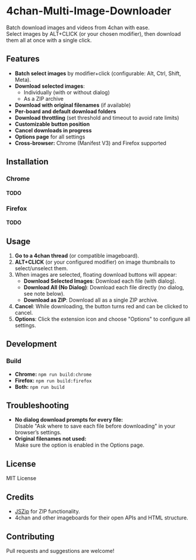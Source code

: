 # 4chan-Multi-Image-Downloader

Batch download images and videos from 4chan with ease.  
Select images by ALT+CLICK (or your chosen modifier), then download them all at once with a single click.


## Features

- **Batch select images** by modifier+click (configurable: Alt, Ctrl, Shift, Meta).
- **Download selected images**:
  - Individually (with or without dialog)
  - As a ZIP archive
- **Download with original filenames** (if available)
- **Per-board and default download folders**
- **Download throttling** (set threshold and timeout to avoid rate limits)
- **Customizable button position**
- **Cancel downloads in progress**
- **Options page** for all settings
- **Cross-browser:** Chrome (Manifest V3) and Firefox supported

## Installation

### Chrome

#### TODO

### Firefox

#### TODO

## Usage

1. **Go to a 4chan thread** (or compatible imageboard).
2. **ALT+CLICK** (or your configured modifier) on image thumbnails to select/unselect them.
3. When images are selected, floating download buttons will appear:
   - **Download Selected Images**: Download each file (with dialog).
   - **Download All (No Dialog)**: Download each file directly (no dialog, see note below).
   - **Download as ZIP**: Download all as a single ZIP archive.
4. **Cancel**: While downloading, the button turns red and can be clicked to cancel.
5. **Options**: Click the extension icon and choose "Options" to configure all settings.


## Development

### Build

- **Chrome:** `npm run build:chrome`
- **Firefox:** `npm run build:firefox`
- **Both:** `npm run build`

## Troubleshooting

- **No dialog download prompts for every file:**  
  Disable "Ask where to save each file before downloading" in your browser’s settings.
- **Original filenames not used:**  
  Make sure the option is enabled in the Options page.


## License

MIT License


## Credits

- [JSZip](https://stuk.github.io/jszip/) for ZIP functionality.
- 4chan and other imageboards for their open APIs and HTML structure.


## Contributing

Pull requests and suggestions are welcome!